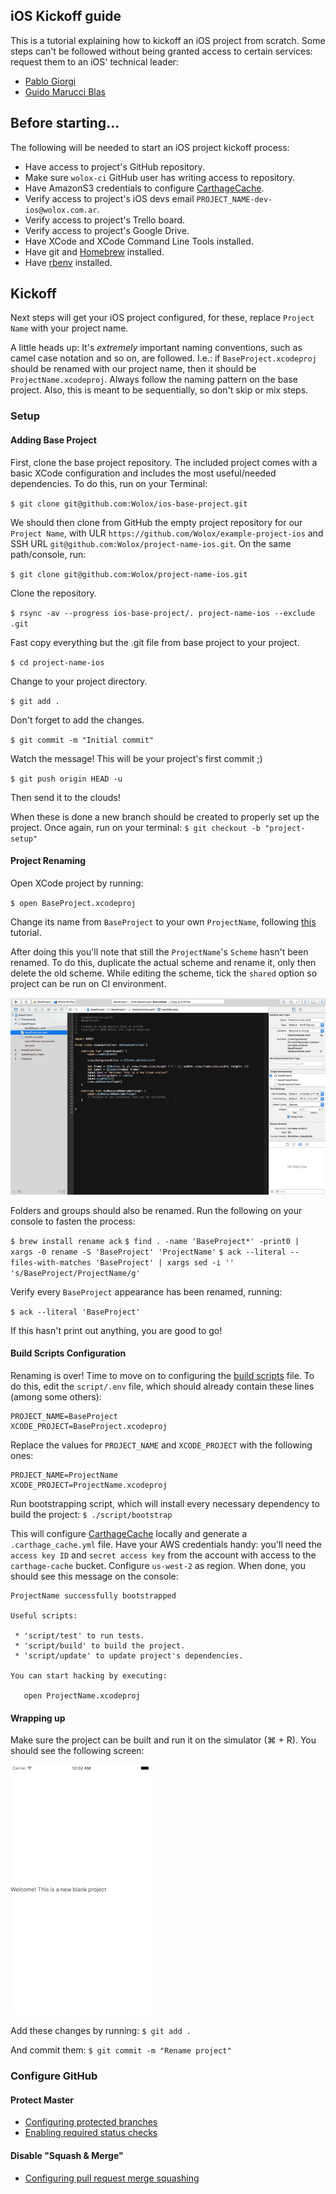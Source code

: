 iOS Kickoff guide
-----------------

This is a tutorial explaining how to kickoff an iOS project from scratch. Some steps can't be followed without being granted access to certain services: request them to an iOS' technical leader:

* [Pablo Giorgi](mailto:pablo.giorgi@wolox.com.ar)
* [Guido Marucci Blas](mailto:guidomb@wolox.com.ar)

## Before starting...

The following will be needed to start an iOS project kickoff process:

* Have access to project's GitHub repository.
* Make sure `wolox-ci` GitHub user has writing access to repository.
* Have AmazonS3 credentials to configure [CarthageCache](https://github.com/guidomb/carthage_cache).
* Verify access to project's iOS devs email `PROJECT_NAME-dev-ios@wolox.com.ar`.
* Verify access to project's Trello board.
* Verify access to project's Google Drive.
* Have XCode and XCode Command Line Tools installed.
* Have git and [Homebrew](https://brew.sh) installed.
* Have [rbenv](https://github.com/rbenv/rbenv) installed.

## Kickoff

Next steps will get your iOS project configured, for these, replace `Project Name` with your project name.

A little heads up: It's *extremely* important naming conventions, such as camel case notation and so on, are followed. I.e.: if `BaseProject.xcodeproj` should be renamed with our project name, then it should be `ProjectName.xcodeproj`. Always follow the naming pattern on the base project. Also, this is meant to be sequentially, so don't skip or mix steps.

### Setup

#### Adding Base Project

First, clone the base project repository. The included project comes with a basic XCode configuration and includes the most useful/needed dependencies. To do this, run on your Terminal:

`$ git clone git@github.com:Wolox/ios-base-project.git`

We should then clone from GitHub the empty project repository for our `Project Name`, with ULR `https://github.com/Wolox/example-project-ios` and SSH URL `git@github.com:Wolox/project-name-ios.git`. On the same path/console, run:

`$ git clone git@github.com:Wolox/project-name-ios.git`

Clone the repository.

`$ rsync -av --progress ios-base-project/. project-name-ios --exclude .git`

Fast copy everything but the .git file from base project to your project.

`$ cd project-name-ios`

Change to your project directory.

`$ git add .`

Don't forget to add the changes.

`$ git commit -m "Initial commit"`

Watch the message! This will be your project's first commit ;)

`$ git push origin HEAD -u`

Then send it to the clouds!

When these is done a new branch should be created to properly set up the project. Once again, run on your terminal:
`$ git checkout -b "project-setup" `

#### Project Renaming

Open XCode project by running:

`$ open BaseProject.xcodeproj`

Change its name from `BaseProject` to your own `ProjectName`, following [this]((https://developer.apple.com/library/ios/recipes/xcode_help-project_editor/RenamingaProject/RenamingaProject.html)) tutorial.

After doing this you'll note that still the `ProjectName`'s `Scheme` hasn't been renamed. To do this, duplicate the actual scheme and rename it, only then delete the old scheme. While editing the scheme, tick the `shared` option so project can be run on CI environment.

![rename scheme](./resources/xcode-scheme-rename.gif)

Folders and groups should also be renamed. Run the following on your console to fasten the process:

`$ brew install rename ack`
`$ find . -name 'BaseProject*' -print0 | xargs -0 rename -S 'BaseProject' 'ProjectName'`
`$ ack --literal --files-with-matches 'BaseProject' | xargs sed -i '' 's/BaseProject/ProjectName/g'`

Verify every `BaseProject` appearance has been renamed, running:

`$ ack --literal 'BaseProject'`

If this hasn't print out anything, you are good to go!

#### Build Scripts Configuration

Renaming is over! Time to move on to configuring the [build scripts](https://github.com/guidomb/ios-scripts) file. To do this, edit the `script/.env` file, which should already contain these lines (among some others):

```
PROJECT_NAME=BaseProject
XCODE_PROJECT=BaseProject.xcodeproj
```

Replace the values for `PROJECT_NAME` and `XCODE_PROJECT` with the following ones:

```
PROJECT_NAME=ProjectName
XCODE_PROJECT=ProjectName.xcodeproj
```

Run bootstrapping script, which will install every necessary dependency to build the project:
`$ ./script/bootstrap `

This will configure [CarthageCache](https://github.com/guidomb/carthage_cache) locally and generate a `.carthage_cache.yml` file. Have your AWS credentials handy: you'll need the `access key ID` and `secret access key` from the account with access to the `carthage-cache` bucket. Configure `us-west-2` as region. When done, you should see this message on the console:

```
ProjectName successfully bootstrapped

Useful scripts:

 * 'script/test' to run tests.
 * 'script/build' to build the project.
 * 'script/update' to update project's dependencies.

You can start hacking by executing:

   open ProjectName.xcodeproj

```

#### Wrapping up

Make sure the project can be built and run it on the simulator (⌘ + R). You should see the following screen:

![base project screenshot](./resources/base-project-screenshot.png)

Add these changes by running:
`$ git add .`

And commit them:
`$ git commit -m "Rename project"`

### Configure GitHub

#### Protect Master

* [Configuring protected branches](https://help.github.com/articles/configuring-protected-branches/)
* [Enabling required status checks](https://help.github.com/articles/enabling-required-status-checks/)

#### Disable "Squash & Merge"

* [Configuring pull request merge squashing](https://help.github.com/articles/configuring-pull-request-merge-squashing/)
